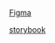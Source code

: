 [Figma](https://www.figma.com/file/Z3PdIToMetsMHe4PmEo7i5/Ignite-Lab-Design-System?node-id=1%3A2)

[storybook](https://miqueiascs.github.io/projeto-design-system/)
